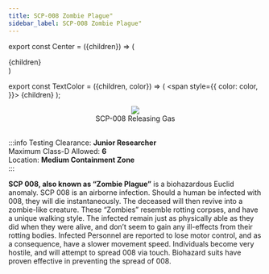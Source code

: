```yaml
---
title: SCP-008 Zombie Plague"
sidebar_label: SCP-008 Zombie Plague"
---
```


export const Center = ({children}) => (
   <div
      style={{
         "textAlign": "center"
      }}>
      {children}
   </div>
)

export const TextColor = ({children, color}) => (
<span
style={{
      color: color,
    }}>
{children}
</span>
);

<Center><img src="https://imgur.com/65Lq6lz.png"/></Center>
<Center>SCP-008 Releasing Gas</Center>

<br />

:::info
Testing Clearance: <TextColor color="#735cff">**Junior Researcher**</TextColor> <br />
Maximum Class-D Allowed: <TextColor color="#FF6A00">**6**</TextColor> <br />
Location: <TextColor color="#ffd139">**Medium Containment Zone**</TextColor> <br />
:::

**SCP 008, also known as “Zombie Plague”** is a biohazardous Euclid anomaly. SCP 008 is an airborne infection. Should a human be infected with 008, they will die instantaneously. The deceased will then revive into a zombie-like creature. These “Zombies” resemble rotting corpses, and have a unique walking style. The infected remain just as physically able as they did when they were alive, and don’t seem to gain any ill-effects from their rotting bodies. Infected Personnel are reported to lose motor control, and as a consequence, have a slower movement speed. Individuals become very hostile, and will attempt to spread 008 via touch. Biohazard suits have proven effective in preventing the spread of 008.